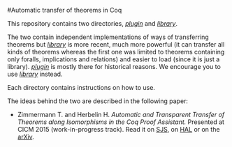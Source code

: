 #Automatic transfer of theorems in Coq

This repository contains two directories, [*plugin*](plugin) and [*library*](library).

The two contain independent implementations of ways of transferring theorems but
[*library*](library) is more recent, much more powerful
(it can transfer all kinds of theorems
whereas the first one was limited to theorems containing only foralls, implications
and relations) and easier to load (since it is just a library).
[*plugin*](plugin) is mostly there for historical reasons.
We encourage you to use [*library*](library) instead.

Each directory contains instructions on how to use.

The ideas behind the two are described in the following paper:

* Zimmermann T. and Herbelin H.
*Automatic and Transparent Transfer of Theorems along Isomorphisms in the Coq Proof Assistant.*
Presented at CICM 2015 (work-in-progress track).
Read it on [SJS](http://www.sjscience.org/article?id=254),
on [HAL](https://hal.archives-ouvertes.fr/hal-01152588)
or on the [arXiv](http://arxiv.org/abs/1505.05028).

